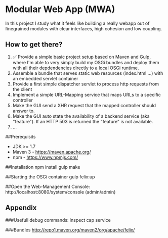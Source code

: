 # Modular Web App (MWA)

In this project I study what it feels like building a really webapp out of finegrained modules with clear interfaces, high cohesion and low coupling.

## How to get there?
1. :white_check_mark: Provide a simple basic project setup based on Maven and Gulp, where I'm able to very simply build my OSGi bundles and deploy them with all their depdendencies directly to a local OSGi runtime.
1. Assemble a bundle that serves static web resources (index.html ...) with an embedded servlet container
1. Provide a first simple dispatcher servlet to process http requests from the client
1. Implement a simple URL-Mapping service that maps URLs to a specific controller
1. Make the GUI send a XHR request that the mapped controller should answer to.
1. Make the GUI auto state the availability of a backend service (aka "feature"). If an HTTP 503 is returned the "feature" is not available.
1. ...


##Prerequisits
* JDK >= 1.7
* Maven 3 - https://maven.apache.org/
* npm - https://www.npmjs.com/

##Installation
    npm install
    gulp make

##Starting the OSGi container
    gulp felix:up
    
##Open the Web-Management Console:
    http://localhost:8080/system/console (admin/admin)

## Appendix

###Usefull debug commands:
    inspect cap service

###Bundles
    http://repo1.maven.org/maven2/org/apache/felix/